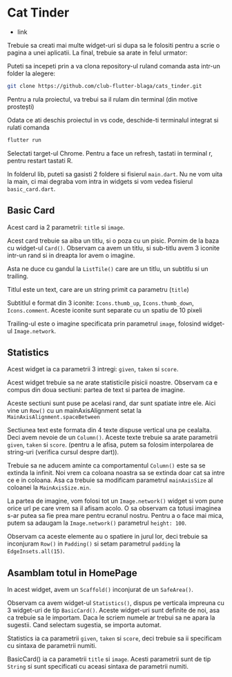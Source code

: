 # Cat Tinder

- link 

Trebuie sa creati mai multe widget-uri si dupa sa le folositi pentru a scrie o pagina a unei aplicatii. La final, trebuie sa arate in felul urmator:

Puteti sa incepeti prin a va clona repository-ul ruland comanda asta intr-un folder la alegere:

```bash
git clone https://github.com/club-flutter-blaga/cats_tinder.git
```

Pentru a rula proiectul, va trebui sa il rulam din terminal (din motive prostești)

Odata ce ati deschis proiectul in vs code, deschide-ti terminalul integrat si rulati comanda
```bash
flutter run
```

Selectati target-ul Chrome. Pentru a face un refresh, tastati in terminal r, pentru restart tastati R.


In folderul lib, puteti sa gasisti 2 foldere si fisierul `main.dart`. Nu ne vom uita la main, ci mai degraba vom intra in widgets si vom vedea fisierul `basic_card.dart`.

## Basic Card



Acest card ia 2 parametrii: `title` si `image`.

Acest card trebuie sa aiba un titlu, si o poza cu un pisic. Pornim de la baza cu widget-ul `Card()`. Observam ca avem un titlu, si sub-titlu avem 3 iconite intr-un rand si in dreapta lor avem o imagine.

Asta ne duce cu gandul la `ListTile()` care are un titlu, un subtitlu si un trailing.

Titlul este un text, care are un string primit ca parametru (`title`)

Subtitlul e format din 3 iconite: `Icons.thumb_up`, `Icons.thumb_down`, `Icons.comment`. Aceste iconite sunt separate cu un spatiu de 10 pixeli

Trailing-ul este o imagine specificata prin parametrul `image`, folosind widget-ul `Image.network`.

## Statistics

Acest widget ia ca parametrii 3 intregi: `given`, `taken` si `score`.

Acest widget trebuie sa ne arate statisticile pisicii noastre. Observam ca e compus din doua sectiuni: partea de text si partea de imagine.

Aceste sectiuni sunt puse pe acelasi rand, dar sunt spatiate intre ele. Aici vine un `Row()` cu un mainAxisAlignment setat la `MainAxisAlignment.spaceBetween`

Sectiunea text este formata din 4 texte dispuse vertical una pe cealalta. Deci avem nevoie de un `Column()`. Aceste texte trebuie sa arate parametrii `given`, `taken` si `score`. (pentru a le afisa, putem sa folosim interpolarea de string-uri (verifica cursul despre dart)).

Trebuie sa ne aducem aminte ca comportamentul `Column()` este sa se extinda la infinit. Noi vrem ca coloana noastra sa se extinda doar cat sa intre ce e in coloana. Asa ca trebuie sa modificam parametrul `mainAxisSize` al coloanei la `MainAxisSize.min`.

La partea de imagine, vom folosi tot un `Image.network()` widget si vom pune orice url pe care vrem sa il afisam acolo. O sa observam ca totusi imaginea s-ar putea sa fie prea mare pentru ecranul nostru. Pentru a o face mai mica, putem sa adaugam la `Image.network()` parametrul `height: 100`.

Observam ca aceste elemente au o spatiere in jurul lor, deci trebuie sa inconjuram `Row()` in `Padding()` si setam parametrul `padding` la `EdgeInsets.all(15)`.

## Asamblam totul in HomePage

In acest widget, avem un `Scaffold()` inconjurat de un `SafeArea()`.

Observam ca avem widget-ul `Statistics()`, dispus pe verticala impreuna cu 3 widget-uri de tip `BasicCard()`. Aceste widget-uri sunt definite de noi, asa ca trebuie sa le importam. Daca le scriem numele ar trebui sa ne apara la sugestii. Cand selectam sugestia, se importa automat.

Statistics ia ca parametrii `given`, `taken` si `score`, deci trebuie sa ii specificam cu sintaxa de parametrii numiti.

BasicCard() ia ca parametrii `title` si `image`. Acesti parametrii sunt de tip `String` si sunt specificati cu aceasi sintaxa de parametrii numiti.


